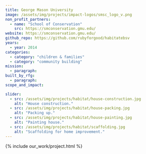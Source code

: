 ```yaml
---
title: George Mason University
image: /assets/img/projects/impact-logos/smsc_logo_v.png
non_profit_partners:
  - name: "School of Conservation"
    src: https://smconservation.gmu.edu/
website: https://smconservation.gmu.edu/
github_repo: https://github.com/rubyforgood/habitatebsv
years:
  - year: 2014
categories:
  - category: "children & families"
  - category: "community building"
mission:
  - paragraph:
built_by_rfg:
  - paragraph:
scope_and_impact:

slider:
  - src: /assets/img/projects/habitat/house-construction.jpg
    alt: "House construction."
  - src: /assets/img/projects/habitat/house-packing.jpg
    alt: "Packing up."
  - src: /assets/img/projects/habitat/house-painting.jpg
    alt: "Painting house."
  - src: /assets/img/projects/habitat/scaffolding.jpg
    alt: "Scaffolding for home improvement."
---
```


{% include our_work/project.html %}
